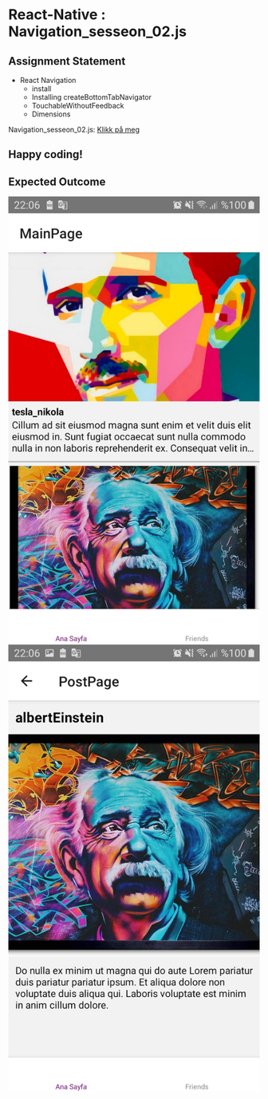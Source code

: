 # React-Native : Navigation_sesseon_02.js

## Assignment Statement
- React Navigation
    - install
    - Installing createBottomTabNavigator
    - TouchableWithoutFeedback  <!--  Yanıp sönmeyi engelliyor-->
    - Dimensions

Navigation_sesseon_02.js: [Klikk på meg](https://github.com/serdardurmus/React-Native-koder/blob/main/learnReactNative/src/Navigation_sesseon_02/Router.js)

## Happy coding!

## Expected Outcome

![Navigation_sesseon_02.js](./Images/Navigation_sesseon_02.jpg)
![Navigation_sesseon_02_1.js](./Images/Navigation_sesseon_02_1.jpg)

